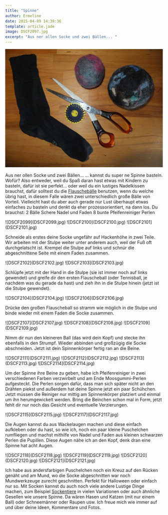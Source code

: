 ```yaml
---
title: "Spinne"
author: Ermeline
date: 2015-04-09 14:39:36
template: article.jade
image: DSCF2097.jpg
excerpt: "Aus ner ollen Socke und zwei Bällen... "
---
```


![DSCF2097](DSCF2097.jpg)

Aus ner ollen Socke und zwei Bällen... ... kannst du super ne Spinne
basteln. Wofür? Also entweder, weil du Spaß daran hast etwas mit Kindern
zu basteln, dafür ist sie perfekt... oder weil du ein lustiges
Nadelkissen brauchst, dafür solltest du die
[Flauschebälle](http://flauschiversum.de/2013/07/flauscheballchen/ "Flauschebällchen")
benutzen, wenn du welche übrig hast, in diesem Falle wären zwei
unterschiedlich große Bälle von Vorteil. Vielleicht hast du aber auch
gerade nur Lust überhaupt etwas einfaches zu basteln und denkt da eher
prozessorientiert, na dann los. Du brauchst: 2 Bälle Schere Nadel und
Faden 8 bunte Pfeifenreiniger Perlen

<div id='slides' class='slideshow'>
![DSCF2099](DSCF2099.jpg)
![DSCF2100](DSCF2100.jpg)
![DSCF2101](DSCF2101.jpg)
</div>

Schneide als erstes deine Socke ungefähr auf Hackenhöhe in zwei Teile.
Wir arbeiten mit der Stulpe weiter unter anderem auch, weil der Fuß oft
durchgelatscht ist. Krempel die Stulpe auf links und schnür die
abgeschnittene Seite mit einem Faden zusammen.

<div id='slides' class='slideshow'>
![DSCF2102](DSCF2102.jpg)
![DSCF2103](DSCF2103.jpg)
</div>

Schlüpfe jetzt mit der Hand in die Stulpe (sie ist immer noch auf links
gewendet) und greife dir den ersten Flauscheball (oder Tennisball, je
nachdem was du gerade da hast) und zieh ihn in die Stulpe hinein (jetzt
ist die Stulpe gewendet).

<div id='slides' class='slideshow'>
![DSCF2104](DSCF2104.jpg)
![DSCF2106](DSCF2106.jpg)
</div>

Drücke den großen Flauscheball so stramm wie möglich in die Stulpe und
binde wieder mit einem Faden die Socke zusammen.

<div id='slides' class='slideshow'>
![DSCF2107](DSCF2107.jpg)
![DSCF2108](DSCF2108.jpg)
![DSCF2109](DSCF2109.jpg)
</div>

Nimm dir nun den kleineren Ball (das wird dein Kopf) und stecke ihn
ebenfalls in den Strumpf. Wieder abbinden und großzügig die Socke
abschneiden. Jetzt ist dein Spinnenkörper fertig ran an die Beine.

<div id='slides' class='slideshow'>
![DSCF2111](DSCF2111.jpg)
![DSCF2112](DSCF2112.jpg)
![DSCF2113](DSCF2113.jpg)
![DSCF2114](DSCF2114.jpg)
</div>

Um der Spinne ihre Beine zu geben, habe ich Pfeifenreiniger in zwei
verschiedenen Farben verzwirbelt und am Ende Moosgummi-Perlen
aufgesteckt. Die Perlen sorgen dafür, dass man sich später nicht an den
Drähten piekst und außerdem hat deine Spinne jetzt ein paar Schühchen.
Jetzt müssen die Reiniger nur mittig am Spinnenkörper platziert und
einmal um ihn herumgewickelt werden. Bring die Beinchen schon mal in
Form, jetzt fehlt dir nur noch das Gesicht und eventuelle Verzierungen.

<div id='slides' class='slideshow'>
![DSCF2115](DSCF2115.jpg)
![DSCF2117](DSCF2117.jpg)
</div>

Die Augen kannst du aus Wackelaugen machen und diese einfach aufkleben
oder du hast, so wie ich, noch ein paar kleine Puschelchen rumfliegen
und machst mithilfe von Nadel und Faden aus kleinen schwarzen Perlen die
Pupillen. Diese Augen nähe ich an den Kopf, denk dran eine Spinne hat
acht Augen.

<div id='slides' class='slideshow'>
![DSCF2118](DSCF2118.jpg)
![DSCF2119](DSCF2119.jpg)
![DSCF2120](DSCF2120.jpg)
![DSCF2121](DSCF2121.jpg)
</div>

Ich habe aus andersfarbigen Puschelchen noch ein Kreuz auf den Rücken
genäht und am Mund, wo die Socke abgeschnitten war noch Mundwerkzeuge
zurecht geschnitten. Perfekt für Halloween oder einfach nur so. Mit
Socken kannst du auch noch viele andere Lustige Dinge machen, zum
Beispiel
[Sockentiere](http://flauschiversum.de/2014/11/sockenhase/ "Sockenhase")
in vielen Variationen oder auch ähnliche Gesellen wie unsere Spinne. Da
wären Hasen und Katzen (mit nur einem Ball) oder Schneemänner oder
Raupen usw. Ich freue mich wie immer auf und über deine Ideen,
Kommentare und Fotos.
